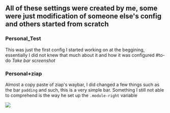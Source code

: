 ## All of these settings were created by me, some were just modification of someone else's config and others started from scratch

### Personal_Test
This was just the first config I started working on at the beggining, essentially I did not knew that much about it and how it was configured #to-do *Take bar screenshot*

### Personal+ziap
Almost a copy paste of ziap's waybar, I did changed a few things such as the bar `padding` and such, this is a very simple bar. Something I still not able to comprehend is the way he set up the `.module-right` variable

![](dots/configs/waybar_l/img/Personal+ziap.png)
